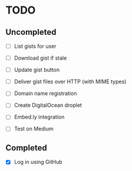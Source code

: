 TODO
====

## Uncompleted

- [ ] List gists for user
- [ ] Download gist if stale
- [ ] Update gist button
- [ ] Deliver gist files over HTTP (with MIME types)
- [ ] Domain name registration
- [ ] Create DigitalOcean droplet
- [ ] Embed.ly integration
- [ ] Test on Medium


## Completed

- [x] Log in using GitHub
